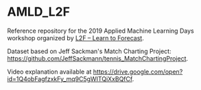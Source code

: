 # AMLD_L2F
Reference repository for the 2019 Applied Machine Learning Days workshop organized by [L2F – Learn to Forecast](https://www.l2f.ch/).

Dataset based on Jeff Sackman's Match Charting Project: https://github.com/JeffSackmann/tennis_MatchChartingProject.

Video explanation available at https://drive.google.com/open?id=1Q4obFagfzxkFy_mq9C5gWITQiXxBQfCf.
